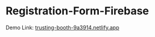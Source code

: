 # Registration-Form-Firebase
Demo Link: <a href="https://trusting-booth-9a3914.netlify.app">trusting-booth-9a3914.netlify.app</a>
